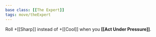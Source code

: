 ```yaml
---
base class: [[The Expert]]
tags: move/theExpert
---
```

Roll +[[Sharp]] instead of +[[Cool]] when you **[[Act Under Pressure]]**.